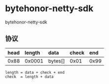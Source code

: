 # bytehonor-netty-sdk
bytehonor-netty-sdk

## 协议

| head       | length    |  data     |  check    |  end      |  
| :--------  | :-------- | :-------- | :-------- | :-------- |  
| 0x88       | 0x0001    |  bytes[]  |  0x01     |  0x99     |  

```
length = data + check + end
check  = length + data
```

